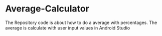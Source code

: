 # Average-Calculator
The Repository code is about how to do a average with percentages. The average is calculate with user input values in Android Studio

